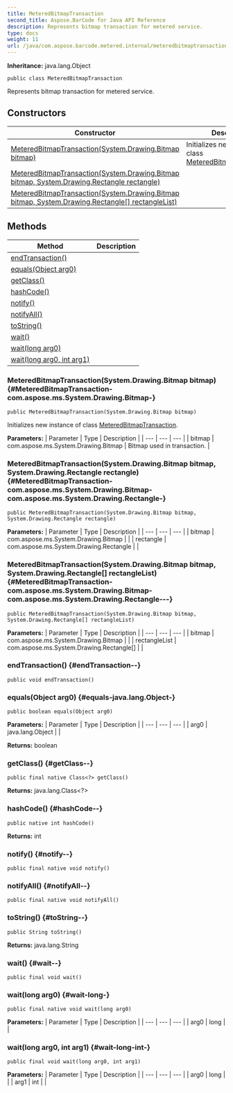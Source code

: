 ```yaml
---
title: MeteredBitmapTransaction
second_title: Aspose.BarCode for Java API Reference
description: Represents bitmap transaction for metered service.
type: docs
weight: 11
url: /java/com.aspose.barcode.metered.internal/meteredbitmaptransaction/
---
```

**Inheritance:**
java.lang.Object
```
public class MeteredBitmapTransaction
```

Represents bitmap transaction for metered service.
## Constructors

| Constructor | Description |
| --- | --- |
| [MeteredBitmapTransaction(System.Drawing.Bitmap bitmap)](#MeteredBitmapTransaction-com.aspose.ms.System.Drawing.Bitmap-) | Initializes new instance of class [MeteredBitmapTransaction](../../com.aspose.barcode.metered.internal/meteredbitmaptransaction). |
| [MeteredBitmapTransaction(System.Drawing.Bitmap bitmap, System.Drawing.Rectangle rectangle)](#MeteredBitmapTransaction-com.aspose.ms.System.Drawing.Bitmap-com.aspose.ms.System.Drawing.Rectangle-) |  |
| [MeteredBitmapTransaction(System.Drawing.Bitmap bitmap, System.Drawing.Rectangle[] rectangleList)](#MeteredBitmapTransaction-com.aspose.ms.System.Drawing.Bitmap-com.aspose.ms.System.Drawing.Rectangle---) |  |
## Methods

| Method | Description |
| --- | --- |
| [endTransaction()](#endTransaction--) |  |
| [equals(Object arg0)](#equals-java.lang.Object-) |  |
| [getClass()](#getClass--) |  |
| [hashCode()](#hashCode--) |  |
| [notify()](#notify--) |  |
| [notifyAll()](#notifyAll--) |  |
| [toString()](#toString--) |  |
| [wait()](#wait--) |  |
| [wait(long arg0)](#wait-long-) |  |
| [wait(long arg0, int arg1)](#wait-long-int-) |  |
### MeteredBitmapTransaction(System.Drawing.Bitmap bitmap) {#MeteredBitmapTransaction-com.aspose.ms.System.Drawing.Bitmap-}
```
public MeteredBitmapTransaction(System.Drawing.Bitmap bitmap)
```


Initializes new instance of class [MeteredBitmapTransaction](../../com.aspose.barcode.metered.internal/meteredbitmaptransaction).

**Parameters:**
| Parameter | Type | Description |
| --- | --- | --- |
| bitmap | com.aspose.ms.System.Drawing.Bitmap | Bitmap used in transaction. |

### MeteredBitmapTransaction(System.Drawing.Bitmap bitmap, System.Drawing.Rectangle rectangle) {#MeteredBitmapTransaction-com.aspose.ms.System.Drawing.Bitmap-com.aspose.ms.System.Drawing.Rectangle-}
```
public MeteredBitmapTransaction(System.Drawing.Bitmap bitmap, System.Drawing.Rectangle rectangle)
```


**Parameters:**
| Parameter | Type | Description |
| --- | --- | --- |
| bitmap | com.aspose.ms.System.Drawing.Bitmap |  |
| rectangle | com.aspose.ms.System.Drawing.Rectangle |  |

### MeteredBitmapTransaction(System.Drawing.Bitmap bitmap, System.Drawing.Rectangle[] rectangleList) {#MeteredBitmapTransaction-com.aspose.ms.System.Drawing.Bitmap-com.aspose.ms.System.Drawing.Rectangle---}
```
public MeteredBitmapTransaction(System.Drawing.Bitmap bitmap, System.Drawing.Rectangle[] rectangleList)
```


**Parameters:**
| Parameter | Type | Description |
| --- | --- | --- |
| bitmap | com.aspose.ms.System.Drawing.Bitmap |  |
| rectangleList | com.aspose.ms.System.Drawing.Rectangle[] |  |

### endTransaction() {#endTransaction--}
```
public void endTransaction()
```




### equals(Object arg0) {#equals-java.lang.Object-}
```
public boolean equals(Object arg0)
```




**Parameters:**
| Parameter | Type | Description |
| --- | --- | --- |
| arg0 | java.lang.Object |  |

**Returns:**
boolean
### getClass() {#getClass--}
```
public final native Class<?> getClass()
```




**Returns:**
java.lang.Class<?>
### hashCode() {#hashCode--}
```
public native int hashCode()
```




**Returns:**
int
### notify() {#notify--}
```
public final native void notify()
```




### notifyAll() {#notifyAll--}
```
public final native void notifyAll()
```




### toString() {#toString--}
```
public String toString()
```




**Returns:**
java.lang.String
### wait() {#wait--}
```
public final void wait()
```




### wait(long arg0) {#wait-long-}
```
public final native void wait(long arg0)
```




**Parameters:**
| Parameter | Type | Description |
| --- | --- | --- |
| arg0 | long |  |

### wait(long arg0, int arg1) {#wait-long-int-}
```
public final void wait(long arg0, int arg1)
```




**Parameters:**
| Parameter | Type | Description |
| --- | --- | --- |
| arg0 | long |  |
| arg1 | int |  |

